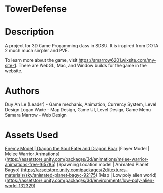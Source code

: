 # TowerDefense

# Description
A project for 3D Game Progamming class in SDSU. It is inspired from DOTA 2 much much simpler and PVE.

To learn more about the game, visit https://smarrow6201.wixsite.com/my-site-1. There are WebGL, Mac, and Window builds for the game in the website.

# Authors
Duy An Le (Leader) - Game mechanic, Animation, Currency System, Level Design
Logan Wade - Map Design, Game UI, Level Design, Game Menu
Samara Marrow - Web Design

# Assets Used
[Enemy Model | Dragon the Soul Eater and Dragon Boar](https://assetstore.unity.com/packages/3d/characters/creatures/dragon-the-soul-eater-and-dragon-boar-77121)
[Player Model | Melee Warrior Animations] (https://assetstore.unity.com/packages/3d/animations/melee-warrior-animations-free-165785)
[Spawning Location model | Animated Planet Bagyo] (https://assetstore.unity.com/packages/2d/textures-materials/sky/animated-planet-bagyo-92175)
[Map | Low poly alien world) (https://assetstore.unity.com/packages/3d/environments/low-poly-alien-world-132329)

